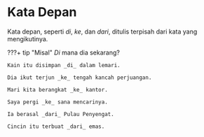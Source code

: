 # Kata Depan

Kata depan, seperti _di_, _ke_, dan _dari_, ditulis terpisah dari kata yang mengikutinya.

???+ tip "Misal"
    _Di_ mana dia sekarang?

    Kain itu disimpan _di_ dalam lemari.

    Dia ikut terjun _ke_ tengah kancah perjuangan.

    Mari kita berangkat _ke_ kantor.

    Saya pergi _ke_ sana mencarinya.

    Ia berasal _dari_ Pulau Penyengat.

    Cincin itu terbuat _dari_ emas.


